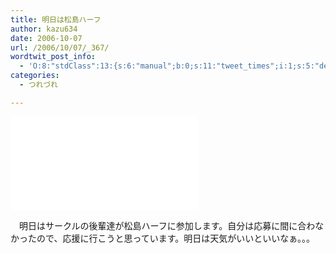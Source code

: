 ```yaml
---
title: 明日は松島ハーフ
author: kazu634
date: 2006-10-07
url: /2006/10/07/_367/
wordtwit_post_info:
  - 'O:8:"stdClass":13:{s:6:"manual";b:0;s:11:"tweet_times";i:1;s:5:"delay";i:0;s:7:"enabled";i:1;s:10:"separation";s:2:"60";s:7:"version";s:3:"3.7";s:14:"tweet_template";b:0;s:6:"status";i:2;s:6:"result";a:0:{}s:13:"tweet_counter";i:2;s:13:"tweet_log_ids";a:1:{i:0;i:2587;}s:9:"hash_tags";a:0:{}s:8:"accounts";a:1:{i:0;s:7:"kazu634";}}'
categories:
  - つれづれ

---
```

<div class="section">
<p>
<iframe src=&#8221;http://www.got2do.com/api/gm_op.php?m=%E6%9D%BE%E5%B3%B6%E3%83%8F%E3%83%BC%E3%83%95&la=38.37953016720853&lo=141.07168436050415&w=300&h=300&z=3&#8243; hspace=&#8221;0&#8243; vspace=&#8221;0&#8243; marginheight=&#8221;0&#8243; marginwidth=&#8221;0&#8243; align=&#8221;left&#8221; frameborder=&#8221;0&#8243; height=&#8221;300&#8243; scrolling=&#8221;no&#8221; width=&#8221;300&#8243;></iframe>
</p>
  
<p>
    　明日はサークルの後輩達が松島ハーフに参加します。自分は応募に間に合わなかったので、応援に行こうと思っています。明日は天気がいいといいなぁ。。。
</p>
</div>